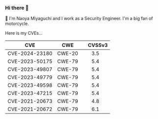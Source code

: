 ### Hi there 👋

<!--
**mute1997/mute1997** is a ✨ _special_ ✨ repository because its `README.md` (this file) appears on your GitHub profile.

Here are some ideas to get you started:

- 🔭 I’m currently working on ...
- 🌱 I’m currently learning ...
- 👯 I’m looking to collaborate on ...
- 🤔 I’m looking for help with ...
- 💬 Ask me about ...
- 📫 How to reach me: ...
- 😄 Pronouns: ...
- ⚡ Fun fact: ...
-->

🔭 I'm Naoya Miyaguchi and I work as a Security Engineer. I'm a big fan of motorcycle.

Here is my CVEs...

| CVE | CWE |　CVSSv3 |
| :---: | :---: | :---: |
CVE-2024-23180 | CWE-20 | 3.5
CVE-2023-50175 | CWE-79 | 5.4
CVE-2023-49807 | CWE-79 | 5.4
CVE-2023-49779 | CWE-79 | 5.4
CVE-2023-49598 | CWE-79 | 5.4
CVE-2023-47215 | CWE-79 | 5.4
CVE-2021-20673 | CWE-79 | 4.8
CVE-2021-20672 | CWE-79 | 6.1
